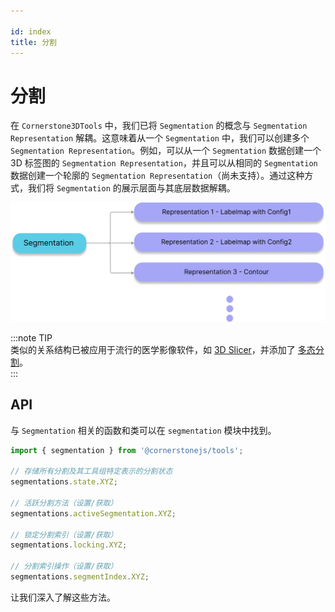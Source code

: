 ```yaml
---

id: index  
title: 分割  
---
```


# 分割

在 `Cornerstone3DTools` 中，我们已将 `Segmentation` 的概念与 `Segmentation Representation` 解耦。这意味着从一个 `Segmentation` 中，我们可以创建多个 `Segmentation Representation`。例如，可以从一个 `Segmentation` 数据创建一个 3D 标签图的 `Segmentation Representation`，并且可以从相同的 `Segmentation` 数据创建一个轮廓的 `Segmentation Representation`（尚未支持）。通过这种方式，我们将 `Segmentation` 的展示层面与其底层数据解耦。

![](../../../assets/segmentation-representation.png)

:::note TIP  
类似的关系结构已被应用于流行的医学影像软件，如 [3D Slicer](https://www.slicer.org/)，并添加了 [多态分割](https://github.com/PerkLab/PolySeg)。  
:::

## API

与 `Segmentation` 相关的函数和类可以在 `segmentation` 模块中找到。

```js
import { segmentation } from '@cornerstonejs/tools';

// 存储所有分割及其工具组特定表示的分割状态
segmentations.state.XYZ;

// 活跃分割方法（设置/获取）
segmentations.activeSegmentation.XYZ;

// 锁定分割索引（设置/获取）
segmentations.locking.XYZ;

// 分割索引操作（设置/获取）
segmentations.segmentIndex.XYZ;
```

让我们深入了解这些方法。
